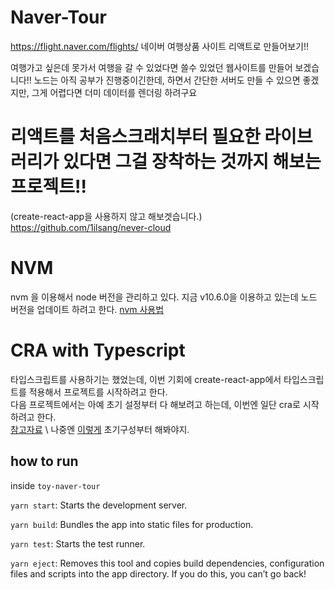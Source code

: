 # Naver-Tour
https://flight.naver.com/flights/ 네이버 여행상품 사이트 리액트로 만들어보기!!

여행가고 싶은데 못가서 여행을 갈 수 있었다면 쓸수 있었던 웹사이트를 만들어 보겠습니다!! 노드는 아직 공부가 진행중이긴한데, 하면서 간단한 서버도 만들 수 있으면 좋겠지만, 그게 어렵다면 더미 데이터를 렌더링 하려구요

# 리액트를 처음스크래치부터 필요한 라이브러리가 있다면 그걸 장착하는 것까지 해보는 프로젝트!! 
(create-react-app을 사용하지 않고 해보겟습니다.)
https://github.com/1ilsang/never-cloud

# NVM
nvm 을 이용해서 node 버전을 관리하고 있다. 지금 v10.6.0을 이용하고 있는데 노드 버전을 업데이트 하려고 한다. [nvm 사용법](https://jeonghwan-kim.github.io/2016/08/10/nvm.html)

# CRA with Typescript
타입스크립트를 사용하기는 했었는데, 이번 기회에 create-react-app에서 타입스크립트를 적용해서 프로젝트를 시작하려고 한다. \
다음 프로젝트에서는 아예 초기 설정부터 다 해보려고 하는데, 이번엔 일단 cra로 시작하려고 한다. \
[참고자료](https://the-illusionist.me/77) \ 
나중엔 [이렇게](https://jeonghwan-kim.github.io/dev/2019/06/25/react-ts.html) 초기구성부터 해봐야지. 

## how to run
inside `toy-naver-tour`

`yarn start`: Starts the development server.

`yarn build`: Bundles the app into static files for production.

`yarn test`: Starts the test runner.

`yarn eject`: Removes this tool and copies build dependencies, configuration files
    and scripts into the app directory. If you do this, you can’t go back!